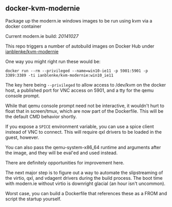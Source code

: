 ## docker-kvm-modernie

Package up the modern.ie windows images to be run using kvm via a docker container

Current modern.ie build: _20141027_

This repo triggers a number of autobuild images on Docker Hub under [ianblenke/kvm-modernie](https://registry.hub.docker.com/u/ianblenke/kvm-modernie)

One way you might right run these would be:

    docker run --rm --privileged --name=win10-ie11 -p 5901:5901 -p 3389:3389 -ti ianblenke/kvm-modernie:win10_ie11

The key here being `--privileged` to allow access to /dev/kvm on the docker host, a published port for VNC access on 5901, and a tty for the qemu console prompt.

While that qemu console prompt need not be interactive, it wouldn't hurt to float that in screen/tmux, which are now part of the Dockerfile.
This will be the default CMD behavior shortly.

If you expose a `SPICE` environment variable, you can use a spice client instead of VNC to connect. This will require qxl drivers to be loaded in the guest, however.

You can also pass the qemu-system-x86_64 runtime and arguments after the image, and they will be eval'ed and used instead.

There are definitely opportunities for improvement here.

The next major step is to figure out a way to automate the slipstreaming of the virtio, qxl, and vdagent drivers during the build process.
The boot time with modern.ie without virtio is downright glacial (an hour isn't uncommon).

Worst case, you can build a Dockerfile that references these as a FROM and script the startup yourself.

